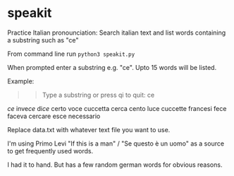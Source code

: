 # speakit
Practice Italian pronounciation: Search italian text and list words containing a substring such as "ce"

From command line run `python3 speakit.py`

When prompted enter a substring e.g. "ce". Upto 15 words will be listed.

Example: 

>>Type a substring or press qi to quit:
>>ce

*ce*
inve*ce*
di*ce*
certo
voce
cuccetta
cerca
cento
luce
cuccette
francesi
fece
faceva
cercare
esce
necessario

Replace data.txt with whatever text file you want to use.

I'm using Primo Levi "If this is a man" / "Se questo è un uomo" as a source to get frequently used words.

I had it to hand. But has a few random german words for obvious reasons. 


